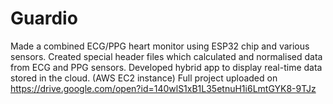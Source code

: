 # Guardio
Made a combined ECG/PPG heart monitor using ESP32 chip and various sensors. Created special header files which calculated and normalised data from ECG and PPG sensors. Developed hybrid app to display real-time data stored in the cloud. (AWS EC2 instance)
Full project uploaded on https://drive.google.com/open?id=140wlS1xB1L35etnuH1i6LmtGYK8-9TJz
